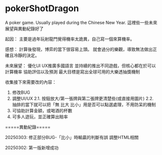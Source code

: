 # pokerShotDragon
A poker game. Usually played during the Chinese New Year.
這裡些一些未來展望與異動紀錄好了

起因：
主要是過年玩射龍門覺得機率太詭異，自己寫一個來算機率。

感想：
計算後發現，博弈的當下很容易上頭。
就會過分的樂觀，導致無法做出正確且冷靜的決定。

未來展望：
優化UI UX推廣多國語言
並持續的推出不同遊戲，但核心都在於可以計算機率
協助評估以及預測
最大目標是寫出全球可用的大樂透抽獎機制

收集接下來需要改的內容：
1. 修改BUG
2. 調整UI/UX
2.1. 按鈕放大/第一張牌與第二張牌更清楚些(或直接用圖片)
2.2. 抽排的當下就可以把「無 比大 比小」用是否可以點選處理，不用防呆的機制
4. 可協助計算金額，或喝酒的杯數
5. 可多人遊玩，並正確算出賠率


=====異動紀錄=====

20250303:
修正部分BUG-「比小」時輸贏的判斷有誤
調整HTML相關

20250302:
第一版新增成功 
